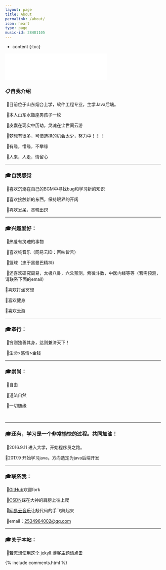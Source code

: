 ```yaml
---
layout: page
title: About
permalink: /about/
icon: heart
type: page
music-id: 28481105
---
```


* content
{:toc}
<iframe frameborder="no" border="0" marginwidth="0" marginheight="0" width="330" height="86" src="//music.163.com/outchain/player?type=2&id=487289489&auto=1&height=66"></iframe>
<p>
<h3>📋<strong>自我介绍</strong></h3>  

&nbsp;🔹目前位于山东烟台上学，软件工程专业，主学Java后端。<br/>

&nbsp;🔹本人山东水瓶座男孩子一枚<br/>

&nbsp;🔹皮囊在现实中历劫，灵魂在尘世间云游<br/>

&nbsp;🔹梦想有很多，可惜选择的机会太少，努力中！！！<br/>

&nbsp;🔹有缘，惜缘，不攀缘<br/>

&nbsp;🔹人来，人走，情留心<br/>

<hr>
<h3>🎓<strong>自我感觉</strong></h3>

&nbsp;🔹喜欢沉溺在自己的BGM中寻找bug和学习新的知识<br/>

&nbsp;🔹喜欢接触新的东西，保持眼界的开阔<br/>

&nbsp;🔹喜欢发呆，灵魂出窍<br/>

<p>

<hr>
<h3>🎓<strong>兴趣爱好：</strong></h3>

&nbsp;🔹热爱有灵魂的事物<br/>

&nbsp;🔹喜欢纯音乐（网易云ID：百味皆苦）<br/>

&nbsp;🔹篮球（忠于黑曼巴精神）<br/>

&nbsp;🔹还喜欢研究周易，太极八卦，六爻预测，紫微斗数，中医内经等等（若需预测，请联系下面的email）<br/>

🔹喜欢打坐冥想 <br/>

🔹喜欢健身<br/>

🔹喜欢云游<br/>

<p>

<hr>
<h3>🎓<strong>奉行：</strong></h3>

&nbsp;🔹穷则独善其身，达则兼济天下！<br/>

&nbsp;🔹生命>感情>金钱<br/>
<p>

<hr>
<h3>🎓<strong>崇尚：</strong></h3>

&nbsp;🔹自由<br/>

&nbsp;🔹道法自然<br/>

&nbsp;🔹一切随缘<br/>
<p>

<br/>

<hr>
<h3>🎓<strong>还有，学习是一个非常愉快的过程。共同加油！</strong></h3>
&nbsp;🔹2016.9.11 进入大学，开始程序员之路。<br/>

 🔹2017.9 开始学习java，方向选定为java后端开发<br/>

<hr>
<h3>🎓<strong>联系我：</strong></h3>
<p>
&nbsp;🔹<a href="https://github.com/BaiWeiJieKu">GitHub</a>欢迎fork<br/>

&nbsp;🔹<a href="https://blog.csdn.net/qq_36925536">CSDN</a>踩在大神的肩膀上往上爬<br/>

&nbsp;🔹<a href="https://music.163.com/#/user/home?id=302749816">网易云音乐</a>让敲代码的手飞舞起来<br/>

&nbsp;🔹email：2534964002@qq.com<br/>


<hr>
<h3>🎓<strong>关于本站：</strong></h3>

&nbsp;🔹<a href="https://github.com/Gaohaoyang/gaohaoyang.github.io">若您想使用这个 jekyll 博客主题请点击</a>
<br/>

{% include comments.html %}
